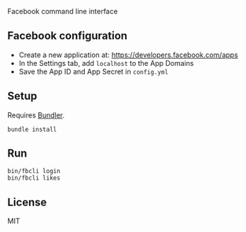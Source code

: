 Facebook command line interface

## Facebook configuration

- Create a new application at: https://developers.facebook.com/apps
- In the Settings tab, add `localhost` to the App Domains
- Save the App ID and App Secret in `config.yml`

## Setup

Requires [Bundler](http://bundler.io/).

```
bundle install
```

## Run

```
bin/fbcli login
bin/fbcli likes
```

## License

MIT